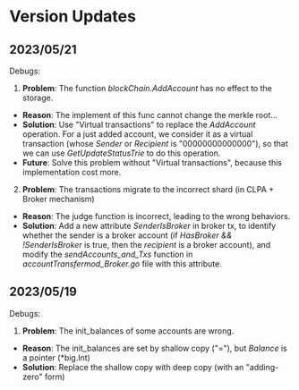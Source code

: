 # Version Updates

## 2023/05/21
Debugs:
1. **Problem**: The function *blockChain.AddAccount* has no effect to the storage.  
- **Reason**: The implement of this func cannot change the merkle root...
- **Solution**: Use "Virtual transactions" to replace the *AddAccount* operation. For a just added account, we consider it as a virtual transaction (whose *Sender* or *Recipient* is "00000000000000"), so that we can use *GetUpdateStatusTrie* to do this operation. 
- **Future**: Solve this problem without "Virtual transactions", because this implementation cost more.

2. **Problem**: The transactions migrate to the incorrect shard (in CLPA + Broker mechanism)
- **Reason**: The judge function is incorrect, leading to the wrong behaviors. 
- **Solution**: Add a new attribute *SenderIsBroker* in broker tx, to identify whether the sender is a broker account (if *HasBroker && !SenderIsBroker* is true, then the *recipient* is a broker account), and modify the *sendAccounts_and_Txs* function in *accountTransfermod_Broker.go* file with this attribute. 

## 2023/05/19
Debugs: 
1. **Problem**: The init_balances of some accounts are wrong.  
- **Reason**: The init_balances are set by shallow copy ("="), but *Balance* is a pointer (*big.Int)
- **Solution**: Replace the shallow copy with deep copy (with an "adding-zero" form)

